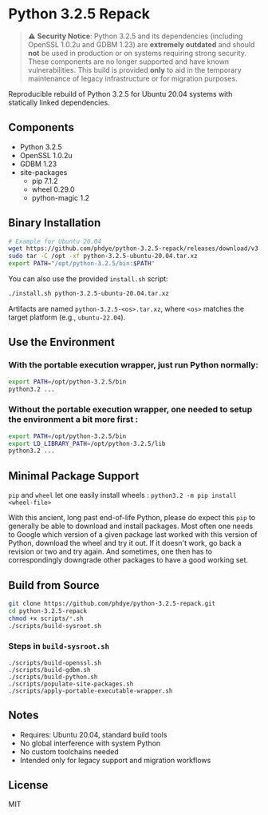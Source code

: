 # Python 3.2.5 Repack

> ⚠️ **Security Notice**: Python 3.2.5 and its dependencies (including OpenSSL 1.0.2u and GDBM 1.23) are **extremely outdated** and should **not** be used in production or on systems requiring strong security. These components are no longer supported and have known vulnerabilities. This build is provided **only** to aid in the temporary maintenance of legacy infrastructure or for migration purposes.

Reproducible rebuild of Python 3.2.5 for Ubuntu 20.04 systems with statically linked dependencies.

## Components
- Python 3.2.5
- OpenSSL 1.0.2u
- GDBM 1.23
- site-packages
  - pip 7.1.2
  - wheel 0.29.0
  - python-magic 1.2

## Binary Installation
```bash
# Example for Ubuntu 20.04
wget https://github.com/phdye/python-3.2.5-repack/releases/download/v3.2.5/python-3.2.5-ubuntu-20.04.tar.xz
sudo tar -C /opt -xf python-3.2.5-ubuntu-20.04.tar.xz
export PATH="/opt/python-3.2.5/bin:$PATH"
```
You can also use the provided `install.sh` script:
```bash
./install.sh python-3.2.5-ubuntu-20.04.tar.xz
```

Artifacts are named `python-3.2.5-<os>.tar.xz`, where `<os>` matches
the target platform (e.g., `ubuntu-22.04`).

## Use the Environment

### With the portable execution wrapper, just run Python normally:
```bash
export PATH=/opt/python-3.2.5/bin
python3.2 ...
```

### Without the portable execution wrapper, one needed to setup the environment a bit more first :
```bash
export PATH=/opt/python-3.2.5/bin
export LD_LIBRARY_PATH=/opt/python-3.2.5/lib
python3.2 ...
```

## Minimal Package Support

`pip` and `wheel` let one easily install wheels :  `python3.2 -m pip install <wheel-file>`

With this ancient, long past end-of-life Python, please do expect this `pip` to generally be able to download and install packages.  Most often one needs to Google which version of a given package last worked with this version of Python, download the wheel and try it out.  If it doesn't work, go back a revision or two and try again.  And sometimes, one then has to correspondingly downgrade other packages to have a good working set.

## Build from Source
```bash
git clone https://github.com/phdye/python-3.2.5-repack.git
cd python-3.2.5-repack
chmod +x scripts/*.sh
./scripts/build-sysroot.sh
```

### Steps in `build-sysroot.sh`
```
./scripts/build-openssl.sh
./scripts/build-gdbm.sh
./scripts/build-python.sh
./scripts/populate-site-packages.sh
./scripts/apply-portable-executable-wrapper.sh
```

## Notes
- Requires: Ubuntu 20.04, standard build tools
- No global interference with system Python
- No custom toolchains needed
- Intended only for legacy support and migration workflows

## License
MIT
